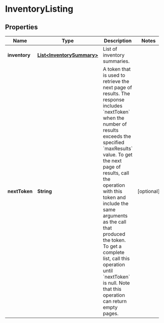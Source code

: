 
# InventoryListing

## Properties
Name | Type | Description | Notes
------------ | ------------- | ------------- | -------------
**inventory** | [**List&lt;InventorySummary&gt;**](InventorySummary.md) | List of inventory summaries. | 
**nextToken** | **String** | A token that is used to retrieve the next page of results. The response includes &#x60;nextToken&#x60; when the number of results exceeds the specified &#x60;maxResults&#x60; value. To get the next page of results, call the operation with this token and include the same arguments as the call that produced the token. To get a complete list, call this operation until &#x60;nextToken&#x60; is null. Note that this operation can return empty pages. |  [optional]



